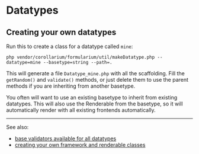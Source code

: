 # Datatypes

## Creating your own datatypes

Run this to create a class for a datatype called `mine`:

`php vendor/corollarium/formularium/util/makeDatatype.php --datatype=mine --basetype=string --path=.`

This will generate a file `Datatype_mine.php` with all the scaffolding. Fill the `getRandom()` and `validate()` methods, or just delete them to use the parent methods if you are inheriting from another basetype.

You often will want to use an existing basetype to inherit from existing datatypes. This will also use the Renderable from the basetype, so it will automatically render with all existing frontends automatically. 

***
See also:
- [base validators available for all datatypes](basevalidator.md)
- [creating your own framework and renderable classes](frontend.md)